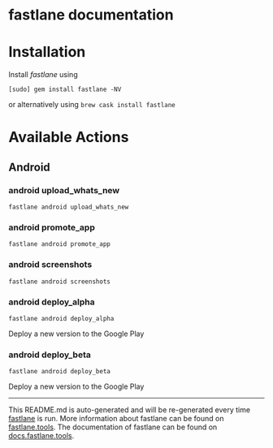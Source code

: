 fastlane documentation
================
# Installation

Install _fastlane_ using
```
[sudo] gem install fastlane -NV
```
or alternatively using `brew cask install fastlane`

# Available Actions
## Android
### android upload_whats_new
```
fastlane android upload_whats_new
```

### android promote_app
```
fastlane android promote_app
```

### android screenshots
```
fastlane android screenshots
```

### android deploy_alpha
```
fastlane android deploy_alpha
```
Deploy a new version to the Google Play
### android deploy_beta
```
fastlane android deploy_beta
```
Deploy a new version to the Google Play

----

This README.md is auto-generated and will be re-generated every time [fastlane](https://fastlane.tools) is run.
More information about fastlane can be found on [fastlane.tools](https://fastlane.tools).
The documentation of fastlane can be found on [docs.fastlane.tools](https://docs.fastlane.tools).
